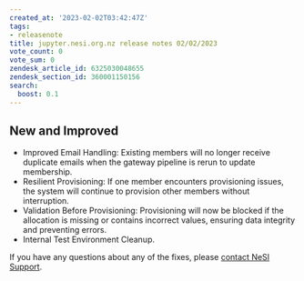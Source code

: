 ```yaml
---
created_at: '2023-02-02T03:42:47Z'
tags:
- releasenote
title: jupyter.nesi.org.nz release notes 02/02/2023
vote_count: 0
vote_sum: 0
zendesk_article_id: 6325030048655
zendesk_section_id: 360001150156
search:
  boost: 0.1
---
```


## New and Improved

- Improved Email Handling: Existing members will no longer receive duplicate emails when the gateway pipeline is rerun to update membership.  
- Resilient Provisioning: If one member encounters provisioning issues, the system will continue to provision other members without interruption.
- Validation Before Provisioning: Provisioning will now be blocked if the allocation is missing or contains incorrect values, ensuring data integrity and preventing errors.
- Internal Test Environment Cleanup.  

If you have any questions about any of the fixes,
please [contact NeSI Support](mailto:support@nesi.org.nz "mailto:support@nesi.org.nz").
